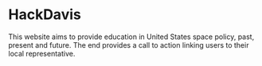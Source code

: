 # HackDavis

This website aims to provide education in United States space policy, past, present and future. The end provides a call to action linking users to their local representative.
